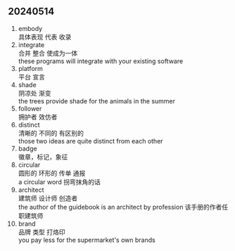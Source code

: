 ## 20240514

1. <div :class="$style.common_text">embody</div>
   具体表现 代表 收录

2. <div :class="$style.common_text">integrate</div>
   合并 整合 使成为一体
   <div :class="$style.special_text">these programs will integrate with your existing software</div>

3. <div :class="$style.common_text">platform</div>
   平台 宣言

4. <div :class="$style.common_text">shade</div>
   阴凉处 渐变 
   <div :class="$style.special_text">the trees provide shade for the animals in the summer</div>

5. <div :class="$style.common_text">follower</div>
   拥护者 效仿者

6. <div :class="$style.common_text">distinct</div>
   清晰的 不同的 有区别的
   <div :class="$style.special_text">those two ideas are quite distinct from each other</div>

7. <div :class="$style.common_text">badge</div>
   徽章，标记，象征

8. <div :class="$style.common_text">circular</div>
   圆形的 环形的 传单 通报
   <div :class="$style.special_text">a circular word 拐弯抹角的话</div>

9. <div :class="$style.common_text">architect</div>
   建筑师 设计师 创造者 <br>
   <div :class="$style.special_text">the author of the guidebook is an architect by profession 该手册的作者任职建筑师</div>

10. <div :class="$style.common_text">brand</div>
    品牌 类型 打烙印 <br>
    <div :class="$style.special_text">you pay less for the supermarket's own brands</div>

<style module>
.special_text {
  color: #00BCD4; 
  font-size: 20px; 
  padding: 20px 0;
}
.common_text {
  color: #E6A23C; 
  font-size: 20px; 
  padding: 20px 0;
}
.red_text {
  color: #f04d3c;
  font-size: 20px; 
  padding: 20px 0;
}
</style>
